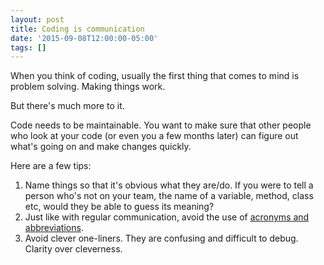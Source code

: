 ```yaml
---
layout: post
title: Coding is communication
date: '2015-09-08T12:00:00-05:00'
tags: []
---
```

When you think of coding, usually the first thing that comes to mind is problem solving. Making things work.

But there's much more to it.

Code needs to be maintainable. You want to make sure that other people who look at your code (or even you a few months later) can figure out what's going on and make changes quickly.

Here are a few tips:

1. Name things so that it's obvious what they are/do. If you were to tell a person who's not on your team, the name of a variable, method, class etc, would they be able to guess its meaning?
2. Just like with regular communication, avoid the use of [acronyms and abbreviations](/avoid-using-acronyms-and-abbreviations.html).
3. Avoid clever one-liners. They are confusing and difficult to debug. Clarity over cleverness.
